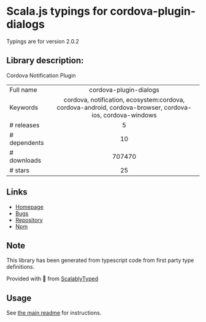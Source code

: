 
# Scala.js typings for cordova-plugin-dialogs

Typings are for version 2.0.2

## Library description:
Cordova Notification Plugin

|                    |                 |
| ------------------ | :-------------: |
| Full name          | cordova-plugin-dialogs |
| Keywords           | cordova, notification, ecosystem:cordova, cordova-android, cordova-browser, cordova-ios, cordova-windows |
| # releases         | 5 |
| # dependents       | 10 |
| # downloads        | 707470 |
| # stars            | 25 |

## Links
- [Homepage](https://github.com/apache/cordova-plugin-dialogs#readme)
- [Bugs](https://issues.apache.org/jira/browse/CB)
- [Repository](https://github.com/apache/cordova-plugin-dialogs)
- [Npm](https://www.npmjs.com/package/cordova-plugin-dialogs)
    


## Note
This library has been generated from typescript code from first party type definitions.

Provided with :purple_heart: from [ScalablyTyped](https://github.com/oyvindberg/ScalablyTyped)

## Usage
See [the main readme](../../readme.md) for instructions.


